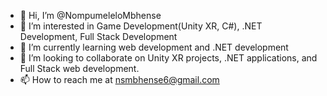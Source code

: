 - 👋 Hi, I’m @NompumeleloMbhense
- 👀 I’m interested in Game Development(Unity XR, C#), .NET Development, Full Stack Development
- 🌱 I’m currently learning web development and .NET development
- 💞️ I’m looking to collaborate on  Unity XR projects, .NET applications, and Full Stack web development.
- 📫 How to reach me at nsmbhense6@gmail.com

<!---
NompumeleloMbhense/NompumeleloMbhense is a ✨ special ✨ repository because its `README.md` (this file) appears on your GitHub profile.
You can click the Preview link to take a look at your changes.
--->
